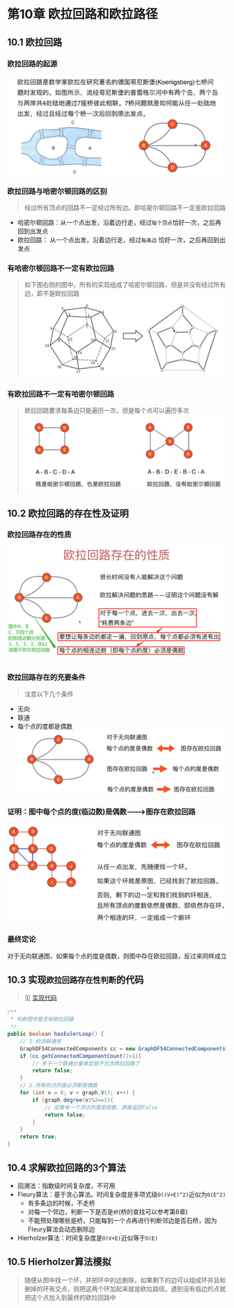 # 第10章 欧拉回路和欧拉路径

## 10.1 欧拉回路

### 欧拉回路的起源
![欧拉回路的起源](images/第10章_欧拉回路和欧拉路径/欧拉回路的起源.png)

### 欧拉回路与哈密尔顿回路的区别
> 经过所有顶点的回路不一定经过所有边。即哈密尔顿回路不一定是欧拉回路
+ 哈密尔顿回路：从一个点出发，沿着边行走，经过`每个顶点`恰好一次，之后再回到出发点
+ 欧拉回路：    从一个点出发，沿着边行走，经过`每条边`  恰好一次，之后再回到出发点

### 有哈密尔顿回路不一定有欧拉回路
> 如下图右侧的图中，所有的实现组成了哈密尔顿回路，但是并没有经过所有边，即不是欧拉回路
![哈密尔顿回路不一定是欧拉回路](images/第10章_欧拉回路和欧拉路径/有哈密尔顿回路不一定有欧拉回路.png)

### 有欧拉回路不一定有哈密尔顿回路
> 欧拉回路要求每条边只能遍历一次，但是每个点可以遍历多次
![有欧拉回路不一定有哈密尔顿回路](images/第10章_欧拉回路和欧拉路径/有欧拉回路不一定有哈密尔顿回路.png)

## 10.2 欧拉回路的存在性及证明

### 欧拉回路存在的性质
![欧拉回路存在的性质](images/第10章_欧拉回路和欧拉路径/欧拉回路存在的性质.png)

### 欧拉回路存在的充要条件
> 注意以下几个条件
+ 无向
+ 联通
+ 每个点的度都是偶数
![欧拉回路的性质](images/第10章_欧拉回路和欧拉路径/欧拉回路的性质.png)

### 证明：图中每个点的度(临边数)是偶数--->图存在欧拉回路
![图中每个点的度是偶数则图存在欧拉回路](images/第10章_欧拉回路和欧拉路径/图中每个点的度是偶数则图存在欧拉回路.png)

### 最终定论
对于无向联通图，如果每个点的度是偶数，则图中存在欧拉回路，反过来同样成立

## 10.3 实现`欧拉回路存在性判断`的代码
> 见 [实现代码](src/main/java/Chapter10EulerLoopAndEulerPath/EulerLoop.java#25)
```java
/**
 * 判断图中是否有欧拉回路
 */
public boolean hasEulerLoop() {
    // 1.检测联通性
    GraphDFS4ConnectedComponents cc = new GraphDFS4ConnectedComponents(graph);
    if (cc.getConnectedComponentCount()>1){
        // 多于一个联通分量肯定就不包含欧拉回路了
        return false;
    }
    // 2.所有的点的度必须都是偶数
    for (int v = 0; v < graph.V(); v++) {
        if (graph.degree(v)%2==1){
            // 如果有一个顶点的度是奇数，直接返回false
            return false;
        }
    }
    return true;
}
```

## 10.4 求解欧拉回路的3个算法

+ 回溯法：指数级时间复杂度，不可用
+ Fleury算法：基于贪心算法。时间复杂度是多项式级`O((V+E)^2)`近似为`O(E^2)`
  + 有多条边的时候，不走桥
  + 对每一个邻边，判断一下是否是`桥`(桥的查找可以参考第8章)
  + 不能预处理哪些是桥，只能每到一个点再进行判断邻边是否石桥，因为Fleury算法会动态删除边
+ Hierholzer算法：时间复杂度是`O(V+E)`近似等于`O(E)`

## 10.5 Hierholzer算法模拟
> 随便从图中找一个环，并把环中的边删除，如果剩下的边可以组成环并且和删掉的环有交点，则把这两个环加起来就是欧拉路径。遇到没有临边的点就把这个点加入到最终的欧拉回路中
